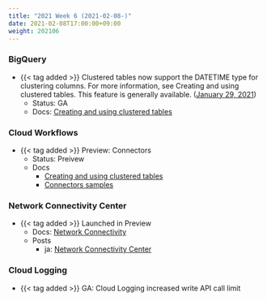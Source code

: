 ```yaml
---
title: "2021 Week 6 (2021-02-08-)"
date: 2021-02-08T17:00:00+09:00
weight: 202106
---
```


### BigQuery
- {{< tag added >}} Clustered tables now support the DATETIME type for clustering columns. For more information, see Creating and using clustered tables. This feature is generally available. ([January 29, 2021](https://cloud.google.com/bigquery/docs/release-notes#January_29_2021))
    - Status: GA
    - Docs: [Creating and using clustered tables](https://cloud.google.com/bigquery/docs/creating-clustered-tables)

### Cloud Workflows
- {{< tag added >}} Preview: Connectors
    - Status: Preivew
    - Docs
        - [Creating and using clustered tables](https://cloud.google.com/workflows/docs/connectors)
        - [Connectors samples](https://cloud.google.com/workflows/docs/connectors-samples)

###  Network Connectivity Center
- {{< tag added >}} Launched in Preview
    - Docs: [Network Connectivity](https://cloud.google.com/network-connectivity/docs)
    - Posts
        - ja: [Network Connectivity Center](https://medium.com/google-cloud-jp/network-connectivity-center-4205a057cc02)

### Cloud Logging
- {{< tag added >}} GA: Cloud Logging increased write API call limit

